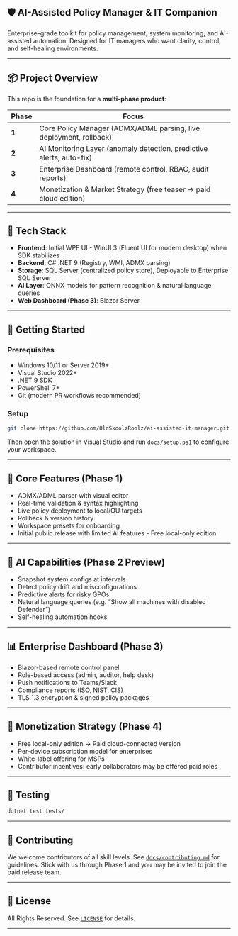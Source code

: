 
## 🛡️ AI-Assisted Policy Manager & IT Companion

Enterprise-grade toolkit for policy management, system monitoring, and AI-assisted automation. Designed for IT managers who want clarity, control, and self-healing environments.

---

## 📦 Project Overview

This repo is the foundation for a **multi-phase product**:

| Phase | Focus |
|-------|-------|
| **1** | Core Policy Manager (ADMX/ADML parsing, live deployment, rollback) |
| **2** | AI Monitoring Layer (anomaly detection, predictive alerts, auto-fix) |
| **3** | Enterprise Dashboard (remote control, RBAC, audit reports) |
| **4** | Monetization & Market Strategy (free teaser → paid cloud edition) |

---

## 🧱 Tech Stack

- **Frontend**: Initial WPF UI - WinUI 3 (Fluent UI for modern desktop) when SDK stabilizes
- **Backend**: C# .NET 9 (Registry, WMI, ADMX parsing)
- **Storage**: SQL Server (centralized policy store), Deployable to Enterprise SQL Server
- **AI Layer**: ONNX models for pattern recognition & natural language queries
- **Web Dashboard (Phase 3)**: Blazor Server

---

## 🚀 Getting Started

### Prerequisites
- Windows 10/11 or Server 2019+
- Visual Studio 2022+
- .NET 9 SDK
- PowerShell 7+
- Git (modern PR workflows recommended)

### Setup
```bash
git clone https://github.com/OldSkoolzRoolz/ai-assisted-it-manager.git
```
Then open the solution in Visual Studio and run `docs/setup.ps1` to configure your workspace.

---

## 🧠 Core Features (Phase 1)

- ADMX/ADML parser with visual editor
- Real-time validation & syntax highlighting
- Live policy deployment to local/OU targets
- Rollback & version history
- Workspace presets for onboarding
- Initial public release with limited AI features - Free local-only edition

---

## 🤖 AI Capabilities (Phase 2 Preview)

- Snapshot system configs at intervals
- Detect policy drift and misconfigurations
- Predictive alerts for risky GPOs
- Natural language queries (e.g. “Show all machines with disabled Defender”)
- Self-healing automation hooks

---

## 📊 Enterprise Dashboard (Phase 3)

- Blazor-based remote control panel
- Role-based access (admin, auditor, help desk)
- Push notifications to Teams/Slack
- Compliance reports (ISO, NIST, CIS)
- TLS 1.3 encryption & signed policy packages

---

## 💼 Monetization Strategy (Phase 4)

- Free local-only edition → Paid cloud-connected version
- Per-device subscription model for enterprises
- White-label offering for MSPs
- Contributor incentives: early collaborators may be offered paid roles

---

## 🧪 Testing

```bash
dotnet test tests/
```

---

## 🤝 Contributing

We welcome contributors of all skill levels. See [`docs/contributing.md`](docs/contributing.md) for guidelines. Stick with us through Phase 1 and you may be invited to join the paid release team.

---

## 📄 License

All Rights Reserved. See [`LICENSE`](LICENSE) for details.

---

